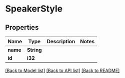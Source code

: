 # SpeakerStyle

## Properties

| Name     | Type       | Description | Notes |
| -------- | ---------- | ----------- | ----- |
| **name** | **String** |             |       |
| **id**   | **i32**    |             |       |

[[Back to Model list]](../README.md#documentation-for-models)
[[Back to API list]](../README.md#documentation-for-api-endpoints)
[[Back to README]](../README.md)
